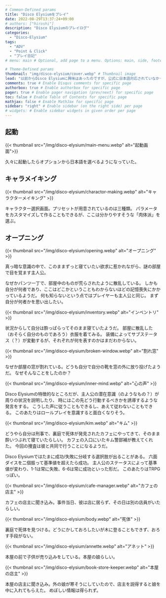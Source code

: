 ```yaml
---
# Common-Defined params
title: "Disco Elysiumをプレイ"
date: 2022-08-29T13:37:24+09:00
# authors: ["hiroshi"]
description: "Disco Elysiumのプレイログ"
categories:
  - "Disco-Elysium"
tags:
  - "ADV"
  - "Point & Click"
  - "プレイ日記"
# menu: main # Optional, add page to a menu. Options: main, side, footer

# Theme-Defined params
thumbnail: "img/disco-elysium/cover.webp" # Thumbnail image
lead: "以前からDisco Elysiumに興味はあったのですが、公式に日本語対応されていなかったのでライブラリに積んだままでした。ところが先日日本語サポートが追加されたので、この機会に遊んでいきます。" # Lead text
comments: true # Enable Disqus comments for specific page
authorbox: true # Enable authorbox for specific page
pager: true # Enable pager navigation (prev/next) for specific page
toc: false # Enable Table of Contents for specific page
mathjax: false # Enable MathJax for specific page
sidebar: "right" # Enable sidebar (on the right side) per page
# widgets: # Enable sidebar widgets in given order per page
---
```


## 起動

{{< thumbnail src="/img/disco-elysium/main-menu.webp" alt="起動画面">}}

久々に起動したらオプションから日本語を選べるようになっていた。

## キャラメイキング

{{< thumbnail src="/img/disco-elysium/charactor-making.webp" alt="キャラクターメイキング" >}}

キャラクター選択画面。プリセットが用意されているのは三種類。
パラメータをカスタマイズして作ることもできるが、ここは分かりやすそうな「肉体派」を選ぶ。

## オープニング

{{< thumbnail src="/img/disco-elysium/opening.webp" alt="オープニング" >}}

真っ暗な意識の中で、このままずっと寝ていたい欲求に惹かれながら、謎の部屋で目を覚ます主人公。

なぜかパンツ一丁で、部屋中のものが荒らされたように散乱している。
しかも自分が何者であり、ここはどこかということもわからないほどの記憶喪失にかかっているようだ。
何も知らないという点ではプレイヤーも主人公と同じ。
まず自分が何者かを思い出したい。

{{< thumbnail src="/img/disco-elysium/inventory.webp" alt="インベントリ" >}}

状況からして自分は酔っぱらってそのまま寝ていたようだ。
部屋に散乱した（おそらく自分のものであろう）衣服を着てみる。
装備によってサブステータス（？）が変動するが、それぞれが何を表すのかはまだわからない。

{{< thumbnail src="/img/disco-elysium/broken-window.webp" alt="割れ窓" >}}

なぜか部屋の窓が割れている。どうも自分で自分の靴を窓の外に放り投げたようだ。
なぜそんなことをしたのか？

{{< thumbnail src="/img/disco-elysium/inner-mind.webp" alt="心の声" >}}

Disco Elysiumの特徴的なところだが、主人公の潜在意識（のようなもの？）が周りの状況を説明したり、
時にはこの先どう行動するべきかを誘導するような発言をする。
こうした声に従うこともできるし、あえて従わないこともできる。
このあたりはロールプレイを意識すると面白くなりそう。

{{< thumbnail src="/img/disco-elysium/kim.webp" alt="キム" >}}

どうやら自分は刑事で、裏庭で死体が発見されたカフェにやってきて、そのまま酔いつぶれて寝ていたらしい。
カフェの入口にいたキム警部補が教えてくれた。
今回の捜査は彼と共同で行うことになるようだ。

Disco Elysiumではたまに成功/失敗に分岐する選択肢が出ることがある。
六面ダイスを二個振って基準値を超えたら成功。
主人公のステータスによって基準値が変わり、1-1は常に失敗、6-6は常に成功といった形だ。
このあたりはTRPGっぽい。

{{< thumbnail src="/img/disco-elysium/cafe-manager.webp" alt="カフェの店主" >}}

カフェの店主に聞き込み。事件当日、彼は店に居らず、その日は別の店員がいたらしい。

{{< thumbnail src="/img/disco-elysium/body.webp" alt="死体" >}}

裏庭で死体を見つける。どうにかしておろしたいが木に登ることもできず、おろす手段がない。

{{< thumbnail src="/img/disco-elysium/annette.webp" alt="アネット" >}}

本屋の前で子供が売り込みをしている。本屋の娘らしい。

{{< thumbnail src="/img/disco-elysium/book-store-keeper.webp" alt="本屋の店主" >}}

本屋の店主に聞き込み。外の娘が寒そうにしていたので、店主を説得すると娘を中に入れてもらえた。
めぼしい情報は得られず。

